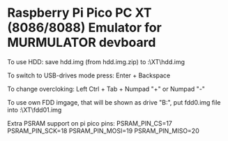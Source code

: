 # Raspberry Pi Pico PC XT (8086/8088) Emulator for MURMULATOR devboard

To use HDD: save hdd.img (from hdd.img.zip) to <SD-card-drive>:\XT\hdd.img

To switch to USB-drives mode press: Enter + Backspace

To change overcloking: Left Ctrl + Tab + Numpad "+" or Numpad "-"

To use own FDD imgage, that will be shown as drive "B:", put fdd0.img file into <SD-card>:\XT\fdd01.img

Extra PSRAM support on pi pico pins:
            PSRAM_PIN_CS=17
            PSRAM_PIN_SCK=18
            PSRAM_PIN_MOSI=19
            PSRAM_PIN_MISO=20
